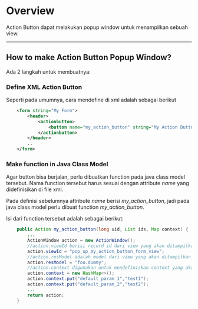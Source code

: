 # Overview
Action Button dapat melakukan popup window untuk menampilkan sebuah view.

---

## How to make Action Button Popup Window?

Ada 2 langkah untuk membuatnya:

### Define XML Action Button

Seperti pada umumnya, cara mendefine di xml adalah sebagai berikut

```xml
	<form string="My Form">
		<header>
			<actionbutton>
				<button name="my_action_button" string="My Action Button" />
			</actionbutton>
		</header>		
		..		
	</form>
```

### Make function in Java Class Model

Agar button bisa berjalan, perlu dibuatkan function pada java class model tersebut.
Nama function tersebut harus sesuai dengan attribute *name* yang didefinisikan di file xml.

Pada definisi sebelumnya attribute *name* berisi *my_action_button*, jadi pada java class model perlu dibuat function *my_action_button*.

Isi dari function tersebut adalah sebagai berikut:

```java
	public Action my_action_button(long uid, List ids, Map context) {
		...
		ActionWindow action = new ActionWindow();
		//action.viewId berisi record id dari view yang akan ditampilkan
		action.viewId = "pop_up_my_action_button_form_view"; 
		//action.resModel adalah model dari view yang akan ditampilkan
		action.resModel = "foo.dummy";
		//action.context digunakan untuk mendefiniskan context yang akan digunakan untuk view yang akan ditampilkan
		action.context = new HashMap<>();
		action.context.put("default_param_1","test1");
		action.context.put("default_param_2","test2");
		...
		return action;
	}
```
